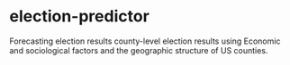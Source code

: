 # election-predictor
Forecasting election results county-level election results using Economic and sociological factors and the geographic structure of US counties.
